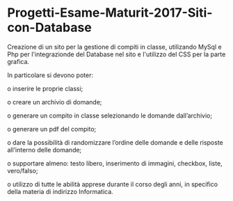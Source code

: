 # Progetti-Esame-Maturit-2017-Siti-con-Database

Creazione di un sito per la gestione di compiti in classe, utilizando MySql e Php per l'integrazionde del Database nel sito e l'utilizzo del CSS per la parte grafica.

In particolare si devono poter:

o inserire le proprie classi;

o creare un archivio di domande;

o generare un compito in classe selezionando le domande dall’archivio;

o generare un pdf del compito;

o dare la possibilità di randomizzare l’ordine delle domande e delle risposte all’interno delle domande;

o supportare almeno: testo libero, inserimento di immagini, checkbox, liste, vero/falso;

o utilizzo di tutte le abilità apprese durante il corso degli anni, in specifico della materia di indirizzo Informatica.

